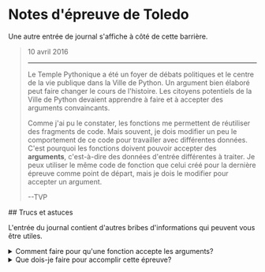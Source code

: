 # Notes d'épreuve de Toledo

Une autre entrée de journal s'affiche à côté de cette barrière.

<blockquote>
10 avril 2016
<hr/>
<p>
Le Temple Pythonique a été un foyer de débats politiques et le centre de la vie publique dans la Ville de Python. Un argument bien élaboré peut faire changer le cours de l'histoire. Les citoyens potentiels de la Ville de Python devaient apprendre à faire et à accepter des arguments convaincants.
</p>
<p>
Comme j'ai pu le constater, les fonctions me permettent de réutiliser des fragments de code. Mais souvent, je dois modifier un peu le comportement de ce code pour travailler avec différentes données. C'est pourquoi les fonctions doivent pouvoir accepter des <b>arguments</b>, c'est-à-dire des données d'entrée différentes à traiter. Je peux utiliser le même code de fonction que celui créé pour la dernière épreuve comme point de départ, mais je dois le modifier pour accepter un argument.
</p>
<p>
--TVP
</p>
</blockquote>
## Trucs et astuces

L'entrée du journal contient d'autres bribes d'informations qui peuvent vous être utiles.

<details>
<summary>Comment faire pour qu'une fonction accepte les arguments?</summary>
Les __arguments__ ne sont pas un concept entièrement nouveau pour vous. Vous avez déjà travaillé avec des __arguments__ qui ont été transmis à vos scripts Python à partir de la ligne de commande. Les [arguments transmis à des fonctions](https://docs.python.org/3.7/tutorial/controlflow.html#defining-functions) fonctionnent de manière très similaire. Les arguments sont des éléments de données que vos fonctions utilisent pour alimenter le code qu'elles contiennent.

Voici un exemple de définition d'une fonction avec deux arguments.

```python
def favorite_foods(firstFavorite, secondFavorite):
    print(f"My favorite foods are {firstFavorite} and {secondFavorite}.")

favorite_foods('tacos', 'pizza')
```

Lorsque vous exécutez ce code, vous définissez une fonction nommée `favorite_foods`. Spécifiez que votre fonction prend __deux arguments__ en définissant deux variables d'espace réservé entre les parenthèses ouvertes et fermées. Si votre fonction prend plusieurs arguments, les noms des variables de ces arguments sont séparés par une virgule `,`.

La fonction elle-même ne comporte qu'une seule ligne de code&nbsp;: elle imprime une [chaîne formatée](https://realpython.com/python-f-strings/) qui s'insère dans les variables d'argument `firstFavorite` et `secondFavorite`.

Sur la dernière ligne de code de l'exemple, appelez la fonction avec deux arguments, les chaînes `tacos` et `pizza`. Lors de la transmission des arguments, séparez-les également par une virgule `,`.

</details>
<details>
<summary>Que dois-je faire pour accomplir cette épreuve?</summary>
Ouvrez le fichier créé pour l'épreuve précédente (`functions.py`) ou créez-le à nouveau (si vous l'avez supprimé) dans le dossier de code situé ici&nbsp;:

```bash
<%= env.TQ_PYTHON_CODE_PATH.value %>
```

Dans ce fichier, vous devrez __déclarer ou modifier une fonction__ nommée `hail_friend` qui prend un argument, le nom de la personne à accueillir. Cette fois-ci, au lieu d'imprimer le même message chaque fois que la fonction est appelée, la fonction doit imprimer un message différent à chaque appel, à l'aide de l'entrée de la fonction.

Par exemple, si votre fonction est appelée comme suit&nbsp;:

```python
hail_friend('Jonathan Joestar')
```

Le texte `Hail, Jonathan Joestar!` doit être imprimé sur la console. Consultez le reste de ce tutoriel pour découvrir comment déclarer une fonction qui prend des arguments. Une fois que votre code dans `functions.py` fonctionne comme prévu, cliquez sur le bouton *HACK* pour soumettre votre travail&nbsp;!

</details>
